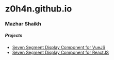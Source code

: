 # z0h4n.github.io
### Mazhar Shaikh

##### Projects
- [Seven Segment Display Component for VueJS](https://z0h4n.github.io/vue-seven-segment-display/)
- [Seven Segment Display Component for ReactJS](https://z0h4n.github.io/react-seven-segment-display/)
